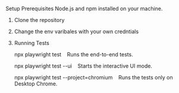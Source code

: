Setup
Prerequisites
Node.js and npm installed on your machine.

1) Clone the repository
2) Change the env varibales with your own credntials
3) Running Tests 

    npx playwright test
    Runs the end-to-end tests.

    npx playwright test --ui
    Starts the interactive UI mode.

    npx playwright test --project=chromium
    Runs the tests only on Desktop Chrome.
